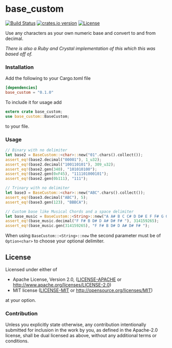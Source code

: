 # base_custom
[![Build Status](https://travis-ci.org/danielpclark/base_custom.svg)](https://travis-ci.org/danielpclark/base_custom)
[![crates.io version](https://img.shields.io/crates/v/base_custom.svg)](https://crates.io/crates/base_custom)
[![License](https://img.shields.io/crates/l/base_custom.svg)]()

Use any characters as your own numeric base and convert to and from decimal.

_There is also a Ruby and Crystal implementation of this which this was based off of._

### Installation

Add the following to your Cargo.toml file
```toml
[dependencies]
base_custom = "0.1.0"
```

To include it for usage add

```rust
extern crate base_custom;
use base_custom::BaseCustom;
```

to your file.

### Usage

```rust
// Binary with no delimiter
let base2 = BaseCustom::<char>::new("01".chars().collect());
assert_eq!(base2.decimal("00001"), 1_u32);
assert_eq!(base2.decimal("100110101"), 309_u32);
assert_eq!(base2.gen(340), "101010100");
assert_eq!(base2.gen(0xF45), "111101000101");
assert_eq!(base2.gen(0b111), "111");

// Trinary with no delimiter
let base3 = BaseCustom::<char>::new("ABC".chars().collect());
assert_eq!(base3.decimal("ABC"), 5);
assert_eq!(base3.gen(123), "BBBCA");

// Custom base like Musical Chords and a space delimiter
let base_music = BaseCustom::<String>::new("A A# B C C# D D# E F F# G G#", Some(' '));
assert_eq!(base_music.decimal("F F# B D# D A# D# F# "), 314159265);
assert_eq!(base_music.gen(314159265), "F F# B D# D A# D# F# ");
```

When using `BaseCustom::<String>::new` the second parameter must be of `Option<char>` to
choose your optional delimiter.


## License

Licensed under either of

 * Apache License, Version 2.0, ([LICENSE-APACHE](LICENSE-APACHE) or http://www.apache.org/licenses/LICENSE-2.0)
 * MIT license ([LICENSE-MIT](LICENSE-MIT) or http://opensource.org/licenses/MIT)

at your option.

### Contribution

Unless you explicitly state otherwise, any contribution intentionally submitted
for inclusion in the work by you, as defined in the Apache-2.0 license, shall be dual licensed as above, without any
additional terms or conditions.
